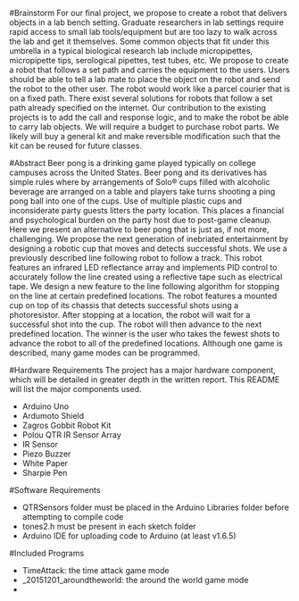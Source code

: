 #Brainstorm
For our final project, we propose to create a robot that delivers objects in a lab bench setting. Graduate researchers in lab settings require rapid access to small lab tools/equipment but are too lazy to walk across the lab and get it themselves. Some common objects that fit under this umbrella in a typical biological research lab include micropipettes, micropipette tips, serological pipettes, test tubes, etc. We propose to create a robot that follows a set path and carries the equipment to the users. Users should be able to tell a lab mate to place the object on the robot and send the robot to the other user. The robot would work like a parcel courier that is on a fixed path. There exist several solutions for robots that follow a set path already specified on the internet. Our contribution to the existing projects is to add the call and response logic, and to make the robot be able to carry lab objects. We will require a budget to purchase robot parts. We likely will buy a general kit and make reversible modification such that the kit can be reused for future classes.

#Abstract
Beer pong is a drinking game played typically on college campuses across the United States. Beer pong and its derivatives has simple rules where by arrangements of Solo® cups filled with alcoholic beverage are arranged on a table and players take turns shooting a ping pong ball into one of the cups. Use of multiple plastic cups and inconsiderate party guests litters the party location. This places a financial and psychological burden on the party host due to post-game cleanup. Here we present an alternative to beer pong that is just as, if not more, challenging. We propose the next generation of inebriated entertainment by designing a robotic cup that moves and detects successful shots. We use a previously described line following robot to follow a track. This robot features an infrared LED reflectance array and implements PID control to accurately follow the line created using a reflective tape such as electrical tape. We design a new feature to the line following algorithm for stopping on the line at certain predefined locations. The robot features a mounted cup on top of its chassis that detects successful shots using a photoresistor. After stopping at a location, the robot will wait for a successful shot into the cup. The robot will then advance to the next predefined location. The winner is the user who takes the fewest shots to advance the robot to all of the predefined locations. Although one game is described, many game modes can be programmed. 

#Hardware Requirements
The project has a major hardware component, which will be detailed in greater depth in the written report. This README will list the major components used.

- Arduino Uno
- Ardumoto Shield
- Zagros Gobbit Robot Kit
- Polou QTR IR Sensor Array
- IR Sensor
- Piezo Buzzer
- White Paper
- Sharpie Pen

#Software Requirements
- QTRSensors folder must be placed in the Arduino Libraries folder before attempting to compile code
- tones2.h must be present in each sketch folder
- Arduino IDE for uploading code to Arduino (at least v1.6.5)

#Included Programs
- TimeAttack: the time attack game mode
- _20151201_aroundtheworld: the around the world game mode
- 